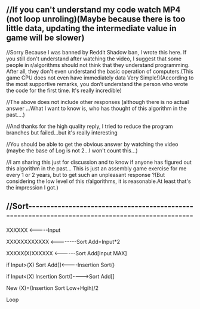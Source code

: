 //If you can't understand my code watch MP4 (not loop unroling)(Maybe because there is too little data, updating the intermediate value in game will be slower)
-------------------
//Sorry Because I was banned by Reddit Shadow ban, I wrote this here. If you still don't understand after watching the video, I suggest that some people in r/algorithms should not think that they understand programming. After all, they don't even understand the basic operation of computers.(This game CPU does not even have immediately data Very Simple!)(According to the most supportive remarks, you don’t understand the person who wrote the code for the first time. It's really incredible)

//The above does not include other responses (although there is no actual answer ...What I want to know is, who has thought of this algorithm in the past....)

//And thanks for the high quality reply, I tried to reduce the program branches but failed...but it's really interesting

//You should be able to get the obvious answer by watching the video (maybe the base of Log is not 2...I won't count this...)

//I am sharing this just for discussion and to know if anyone has figured out this algorithm in the past... This is just an assembly game exercise for me every 1 or 2 years, but to get such an unpleasant response ?(But considering the low level of this r/algorithms, it is reasonable.At least that's the impression I got.)

//Sort------------------------------------------------------------------------------------------------
------

XXXXXX <-----Input

XXXXXXXXXXXX <--------Sort Add=Input*2

XXXXX(X)XXXXXX <------Sort Add[Input MAX]

if Input>(X) Sort Add[]<----Insertion Sort() 

if Input<(X) Insertion Sort()---->Sort Add[] 

New (X)=(Insertion Sort Low+Hgih)/2

Loop
